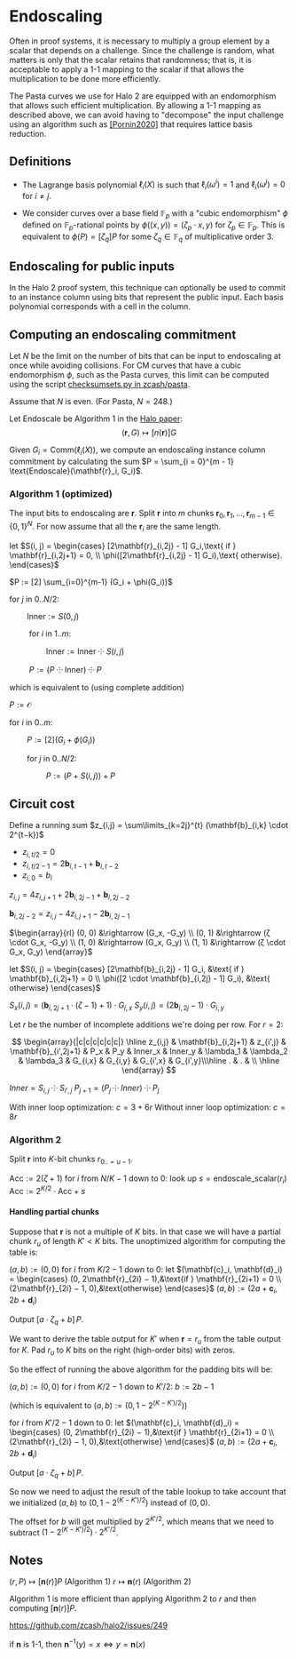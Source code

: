 # Endoscaling

Often in proof systems, it is necessary to multiply a group element by a scalar that depends
on a challenge. Since the challenge is random, what matters is only that the scalar retains
that randomness; that is, it is acceptable to apply a 1-1 mapping to the scalar if that allows
the multiplication to be done more efficiently.

The Pasta curves we use for Halo 2 are equipped with an endomorphism that allows such
efficient multiplication. By allowing a 1-1 mapping as described above, we can avoid having
to "decompose" the input challenge using an algorithm such as
[[Pornin2020]](https://eprint.iacr.org/2020/454) that requires lattice basis reduction.

## Definitions

- The Lagrange basis polynomial $\ell_i(X)$ is such that $\ell_i(\omega^i) = 1$ and
  $\ell_i(\omega^j) = 0$ for $i \neq j$.

- We consider curves over a base field $\mathbb{F}_p$ with a "cubic endomorphism" $\phi$
  defined on $\mathbb{F}_p$-rational points by $\phi((x, y)) = (\zeta_p \cdot x, y)$ for
  $\zeta_p \in \mathbb{F}_p$. This is equivalent to $\phi(P) = [\zeta_q]P$ for some
  $\zeta_q \in \mathbb{F}_q$ of multiplicative order $3$.

## Endoscaling for public inputs

In the Halo 2 proof system, this technique can optionally be used to commit to an instance
column using bits that represent the public input. Each basis polynomial corresponds with a
cell in the column.

## Computing an endoscaling commitment

Let $N$ be the limit on the number of bits that can be input to endoscaling at once while
avoiding collisions. For CM curves that have a cubic endomorphism $\phi$, such as the
Pasta curves, this limit can be computed using the script
[checksumsets.py in zcash/pasta](https://github.com/zcash/pasta/blob/master/checksumsets.py).

Assume that $N$ is even. (For Pasta, $N = 248$.)

Let $\text{Endoscale}$ be Algorithm 1 in the [Halo paper](https://eprint.iacr.org/2019/1021.pdf):
$$
(\mathbf{r}, G) \mapsto [n(\mathbf{r})] G
$$

Given $G_i = \text{Comm}(\ell_i(X))$, we compute an endoscaling instance column commitment by
calculating the sum $P = \sum_{i = 0}^{m - 1} \text{Endoscale}(\mathbf{r}_i, G_i)$.

### Algorithm 1 (optimized)

The input bits to endoscaling are $\mathbf{r}$. Split $\mathbf{r}$ into $m$ chunks
$\mathbf{r}_0, \mathbf{r}_1, ..., \mathbf{r}_{m - 1} \in \{0, 1\}^N$. For now assume that all
the $\mathbf{r}_i$ are the same length.

let $S(i, j) = \begin{cases}
  [2\mathbf{r}_{i,2j} - 1] G_i,\text{ if } \mathbf{r}_{i,2j+1} = 0, \\
  \phi([2\mathbf{r}_{i,2j} - 1] G_i),\text{ otherwise}.
\end{cases}$

$P := [2] \sum_{i=0}^{m-1} (G_i + \phi(G_i))$

for $j$ in $0..N/2$:

$\hspace{2em} \mathrm{Inner} := S(0, j)$

$\hspace{2em}$  for $i$ in $1..m$:

$\hspace{4em}$    $\mathrm{Inner} := \mathrm{Inner} \;⸭\; S(i, j)$

$\hspace{2em}$  $P := (P \;⸭\; \mathrm{Inner}) \;⸭\; P$

which is equivalent to (using complete addition)

$P := \mathcal{O}$

for $i$ in $0..m$:

$\hspace{2em} P := [2] (G_i + \phi(G_i))$

$\hspace{2em}$for $j$ in $0..N/2$:

$\hspace{4em}$  $P := (P + S(i, j)) + P$


## Circuit cost

Define a running sum $z_{i,j} = \sum\limits_{k=2j}^{t} (\mathbf{b}_{i,k} \cdot 2^{t−k})$

* $z_{i,t/2} = 0$
* $z_{i,t/2-1} = 2\mathbf{b}_{i,t-1} + \mathbf{b}_{i,t-2}$
* $z_{i,0} = b_i$

$z_{i,j} = 4 z_{i,j+1} + 2\mathbf{b}_{i,2j-1} + \mathbf{b}_{i,2j-2}$

$\mathbf{b}_{i,2j-2} = z_{i,j} - 4 z_{i,j+1} - 2\mathbf{b}_{i,2j-1}$

$\begin{array}{rl}
  (0, 0) &\rightarrow (G_x, -G_y) \\
  (0, 1) &\rightarrow (ζ \cdot G_x, -G_y) \\
  (1, 0) &\rightarrow (G_x, G_y) \\
  (1, 1) &\rightarrow (ζ \cdot G_x, G_y)
\end{array}$

let $S(i, j) = \begin{cases}
  [2\mathbf{b}_{i,2j} - 1] G_i, &\text{ if } \mathbf{b}_{i,2j+1} = 0 \\
  \phi([2 \cdot \mathbf{b}_{i,2j} - 1] G_i), &\text{ otherwise}
\end{cases}$

$S_x(i, j) = (\mathbf{b}_{i,2j+1} \cdot (\zeta - 1) + 1) \cdot G_{i,x}$
$S_y(i, j) = (2\mathbf{b}_{i,2j} - 1) \cdot G_{i,y}$


Let $r$ be the number of incomplete additions we're doing per row.
For $r = 2$:

$$
\begin{array}{|c|c|c|c|c|c|}
\hline
z_{i,j} & \mathbf{b}_{i,2j+1} & z_{i',j} & \mathbf{b}_{i',2j+1} & P_x & P_y & Inner_x & Inner_y & \lambda_1 & \lambda_2 & \lambda_3 & G_{i,x} & G_{i,y}  & G_{i',x} & G_{i',y}\\\hline
. & . & \\
\hline
\end{array}
$$

$Inner = S_{i,j}\;⸭\;S_{i',j}$
$P_{j+1} = (P_j\;⸭\;Inner)\;⸭\;P_j$

With inner loop optimization: $c = 3 + 6r$
Without inner loop optimization: $c = 8r$

### Algorithm 2

Split $\mathbf{r}$ into $K$-bit chunks $r_{0..=u-1}$.

$\mathsf{Acc} := 2(\zeta + 1)$
for $i$ from $N/K - 1$ down to $0$:
    look up $s = \mathsf{endoscale\_scalar}(r_i)$
    $\mathsf{Acc} := 2^{K/2} \cdot \mathsf{Acc} + s$

#### Handling partial chunks

Suppose that $\mathbf{r}$ is not a multiple of $K$ bits. In that case we will have a partial chunk $r_u$ of length $K' < K$ bits.
The unoptimized algorithm for computing the table is:

$(a, b) := (0, 0)$
for $i$ from $K/2 − 1$ down to $0$:
    let $(\mathbf{c}_i, \mathbf{d}_i) = \begin{cases}
    (0, 2\mathbf{r}_{2i} − 1),&\text{if } \mathbf{r}_{2i+1} = 0 \\
    (2\mathbf{r}_{2i} − 1, 0),&\text{otherwise}
\end{cases}$
    $(a, b) := (2a + \mathbf{c}_i, 2b + \mathbf{d}_i)$

Output $[a \cdot ζ_q + b]\, P$.

We want to derive the table output for $K'$ when $\mathbf{r} = r_u$ from the table output for $K$.
Pad $r_u$ to $K$ bits on the right (high-order bits) with zeros.

So the effect of running the above algorithm for the padding bits will be:

$(a, b) := (0, 0)$
for $i$ from $K/2 − 1$ down to $K'/2$:
    $b := 2b - 1$

(which is equivalent to $(a, b) := (0, 1 - 2^{(K-K')/2})$)

for $i$ from $K'/2 − 1$ down to $0$:
    let $(\mathbf{c}_i, \mathbf{d}_i) = \begin{cases}
    (0, 2\mathbf{r}_{2i} − 1),&\text{if } \mathbf{r}_{2i+1} = 0 \\
    (2\mathbf{r}_{2i} − 1, 0),&\text{otherwise}
\end{cases}$
    $(a, b) := (2a + \mathbf{c}_i, 2b + \mathbf{d}_i)$

Output $[a \cdot ζ_q + b]\, P$.

So now we need to adjust the result of the table lookup to take account that we initialized $(a, b)$ to $(0, 1 - 2^{(K-K')/2})$ instead of $(0, 0)$.

The offset for $b$ will get multiplied by $2^{K'/2}$, which means that we need to subtract $(1 - 2^{(K-K')/2}) \cdot 2^{K'/2}$.

## Notes

$(r, P) \mapsto [\mathbf{n}(r)] P$ (Algorithm 1)
$r \mapsto \mathbf{n}(r)$ (Algorithm 2)

Algorithm 1 is more efficient than applying Algorithm 2 to $r$ and then computing $[\mathbf{n}(r)] P$.

https://github.com/zcash/halo2/issues/249

if $\mathbf{n}$ is 1-1, then $\mathbf{n}^{-1}(y) = x \Leftrightarrow y = \mathbf{n}(x)$
